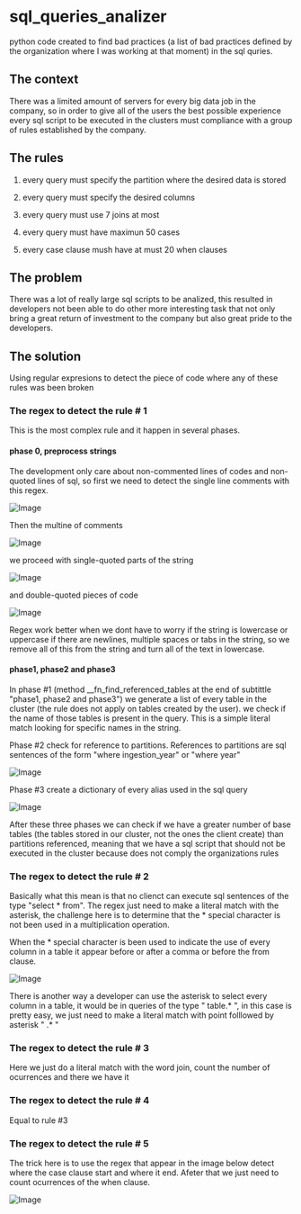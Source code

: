 # sql_queries_analizer

python code created to find bad practices (a list of bad practices defined by the organization where I was working at that moment) in the sql quries.


## The context
There was a limited amount of servers for every big data job in the company, so in order to give all of the users the best possible experience every sql script to be executed in the
clusters must compliance with a group of rules established by the company.

## The rules

1. every query must specify the partition where the desired data is stored

2. every query must specify the desired columns

3. every query must use 7 joins at most

4. every query must have maximun 50 cases

5. every case clause mush have at must 20 when clauses

## The problem

There was a lot of really large sql scripts to be analized, this resulted in developers not been able to do other more interesting task that not only bring a great return of investment to the company but also great pride to the developers.


## The solution

Using regular expresions to detect the piece of code where any of these rules was been broken

### The regex to detect the rule # 1

This is the most complex rule and it happen in several phases.

#### phase 0, preprocess strings

The development only care about non-commented lines of codes and non-quoted lines of sql, so first we need to detect the single line comments with this regex.

![Image](img/singleLineComment.png "ls command image")

Then the multine of comments

![Image](img/multilineComments.png "ls command image")

we proceed with single-quoted parts of the string

![Image](img/singleQuotedString.png "ls command image")

and double-quoted  pieces of code

![Image](img/doubleQuoted.png "ls command image")


Regex work better when we dont have to worry if the string is lowercase or uppercase if there are newlines, multiple spaces or tabs in the string, so we remove all of this from the string and turn all of the text in lowercase.

#### phase1, phase2 and phase3

In phase #1 (method __fn_find_referenced_tables at the end of subtittle "phase1, phase2 and phase3") we generate a list of every table in the cluster (the rule does not apply on tables created by the user). we check if the name of those tables is present in the query. This is a simple literal match looking for specific names in the string.

Phase #2 check for reference to partitions. References to partitions are sql sentences of the form "where ingestion_year" or  "where year"

![Image](img/referencedPartitions.png "ls command image")

Phase #3 create a dictionary of every alias used in the sql query


![Image](img/gettingAlias.png "ls command image")


After these three phases we can check if we have a greater number of base tables (the tables stored in our cluster, not the ones the client create) than partitions referenced, meaning that we have a sql script that should not be executed in the cluster because does not comply the organizations rules

### The regex to detect the rule # 2

Basically what this mean is that no clienct can execute sql sentences of the type "select * from". The regex just need to make a literal match with the asterisk, the challenge here is to determine that the * special character is not been used in a multiplication operation.

When the * special character is been used to indicate the use of every column in a table it appear before or after a comma or before the from clause.

![Image](img/everyColumnAsterisk.png "ls command image")

There is another way a developer can use the asterisk to select every column in a table, it would be in queries of the type " table.* ", in this case is pretty easy, we just need to make a literal match with point folllowed by asterisk " .* "


### The regex to detect the rule # 3

Here we just do a literal match with the word join, count the number of ocurrences and there we have it

### The regex to detect the rule # 4

Equal to rule #3


### The regex to detect the rule # 5

The trick here is to use the regex that appear in the image below detect where the case clause start and where it end. Afeter that we just need to count ocurrences of the when clause.

![Image](img/countingWhenClause.png "ls command image")





